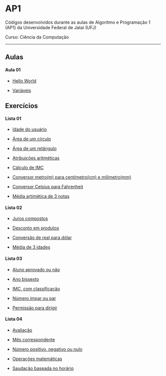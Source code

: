 # AP1
Códigos desenvolvidos durante as aulas de Algoritmo e Programação 1 (AP1) da Universidade Federal de Jataí (UFJ)

Curso: Ciência da Computação

-----------------------------------------------------------------------------------------------------------------
## Aulas

   #### Aula 01

   - [Hello World](https://github.com/Schneiderss/AP1/blob/main/hello_world.c)

   - [Variáveis](https://github.com/Schneiderss/AP1/blob/main/vari%C3%A1veis.c)

## Exercícios

   #### Lista 01
  
   - [Idade do usuário](https://github.com/Schneiderss/AP1/blob/main/idade%20do%20usu%C3%A1rio.c)

   - [Área de um círculo](https://github.com/Schneiderss/AP1/blob/main/area%20de%20um%20circulo.c)

   - [Área de um retângulo](https://github.com/Schneiderss/AP1/blob/main/area%20de%20um%20retangulo.c)

   - [Atribuições aritméticas](https://github.com/Schneiderss/AP1/blob/main/atribuicoes%20aritmeticas.c)

   - [Cálculo de IMC](https://github.com/Schneiderss/AP1/blob/main/calculo%20de%20imc.c)

   - [Conversor metro(m) para centímetro(cm) e milímetro(mm)](https://github.com/Schneiderss/AP1/blob/main/conversor%20(m)%20para%20(cm)%20e%20(mm).c)

   - [Conversor Celsius para Fahrenheit](https://github.com/Schneiderss/AP1/blob/main/conversor%20celsius%20para%20fahrenheit.c)

   - [Média artimética de 3 notas](https://github.com/Schneiderss/AP1/blob/main/media%20aritmetica%20de%203%20notas.c)

   #### Lista 02
  
   - [Juros compostos](https://github.com/Schneiderss/AP1/blob/main/juros%20compostos.c)

   - [Desconto em produtos](https://github.com/Schneiderss/AP1/blob/main/desconto%20em%20produtos.c)

   - [Conversão de real para dólar](https://github.com/Schneiderss/AP1/blob/main/convers%C3%A3o%20de%20real%20para%20dolar.c)

   - [Média de 3 idades](https://github.com/Schneiderss/AP1/blob/main/media%20de%203%20idades.c)

   #### Lista 03

   - [Aluno aprovado ou não](https://github.com/Schneiderss/AP1/blob/main/aluno%20aprovado%20ou%20nao.c)

   - [Ano bissexto](https://github.com/Schneiderss/AP1/blob/main/ano%20bissexto.c)

   - [IMC, com classificação](https://github.com/Schneiderss/AP1/blob/main/imc.c)

   - [Número ímpar ou par](https://github.com/Schneiderss/AP1/blob/main/numero%20impar%20ou%20par.c)

   - [Permissão para dirigir]()

   #### Lista 04

   - [Avaliação]()

   - [Mês correspondente]()

   - [Número positivo, negativo ou nulo]()

   - [Operações matemáticas]()

   - [Saudação baseada no horário]()

   
